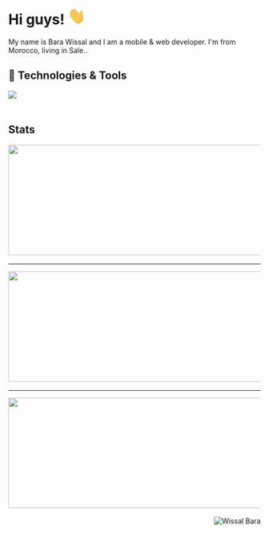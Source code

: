 <!-- [![Banner](./bannerblack.png)](https://github.com/Wissal65)-->

<h1>Hi guys! <img src="https://raw.githubusercontent.com/StanGirard/StanGirard/master/wave.gif" width=35 height=35/></h1>

 


  <p>My name is Bara Wissal and I am a mobile & web developer. I'm from Morocco, living in Sale..</p></div>
  <h2>🔧 Technologies & Tools</h2>

  <a href="https://slillicons.dev">
    <img src="https://skillicons.dev/icons?i=react,javascript,nodejs,spring,py,java,php,c,django,flutter,swift,html,css,bootstrap,firebase,mysql,sqlite,git,github,figma,opencv,vscode,eclipse,androidstudio,postman,idea"/><br>
  </a>
  <br>
 
## Stats 

  
<p align="center">
  <img width="800" height="220" src="https://streak-stats.demolab.com?user=Wissal65&theme=github_dark_dimmed&hide_border=true&border_radius=5&card_width=800">
</p>


---
<p align="center">
  <img width="800" height="220" src="https://github-readme-stats.vercel.app/api?username=Wissal65&show_icons=true&theme=github_dark_dimmed&hide_border=true&border_radius=5&card_width=800">
</p>

 ---
<p align="center">
  <img width="800" height="220" src="https://github-readme-stats.vercel.app/api/top-langs/?username=Wissal65&size_weight=0.15&count_weight=0.5&layout=compact&theme=github_dark_dimmed&hide_border=true&border_radius=5&card_width=800">
</p>





  

<img align="right" src="https://komarev.com/ghpvc/?username=Wissal65&label=Profile%20views&color=0e75b6&style=flat" alt="Wissal Bara" />
